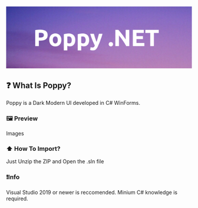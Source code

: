 ![Poppy](https://raw.githubusercontent.com/WolfHex/Poppy/main/Poppy.png)

## ❓ What Is Poppy?
Poppy is a Dark Modern UI developed in C# WinForms. 

### 🖼️ Preview
Images

### ⬆️ How To Import?
Just Unzip the ZIP and Open the .sln file

### ❗Info
Visual Studio 2019 or newer is reccomended. 
Minium C# knowledge is required.

